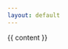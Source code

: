 ```yaml
---
layout: default
---
```


<div id="banner-map" class="map"></div>

{{ content }}

<script type="module">
    import {defaultMap, customGeojsonStyles, omnivoreLoaders} from "/assets/js/maps.js";

    // define the maps using code from /assets/js/maps.js
    let map = defaultMap();

      {% if page.kml %}
      let customLayer = customGeojsonStyles();
      let filetype = "{{page.kml}}".split(".").slice(-1); // Figure out if it's a kml or gpx file
      let layer = omnivoreLoaders[filetype]('{{page.kml}}', null, customLayer) //Load the file and style it
          .on('ready', () => map.fitBounds(layer.getBounds(), {padding: [50,50]})) // zoom the map once the file has loaded 
          .addTo(map); // Add the layer to the map
      {% endif%}
</script>